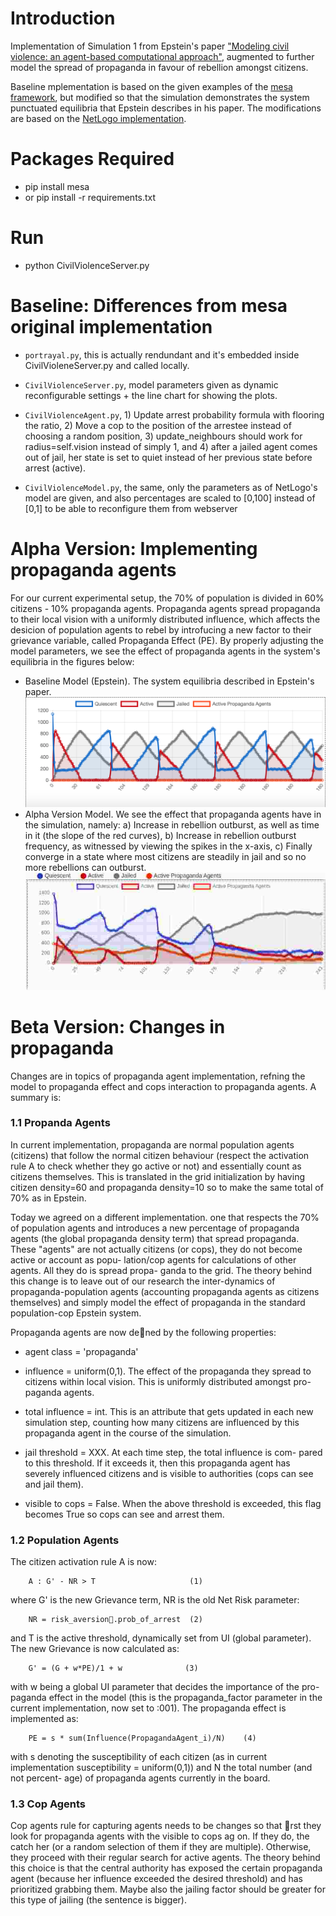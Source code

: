# Introduction
Implementation of Simulation 1 from Epstein's paper ["Modeling civil violence: an agent-based computational approach"](https://www.semanticscholar.org/paper/Modeling-civil-violence%3A-an-agent-based-approach.-Epstein/012d71badb72df66a59c306dc597b4c96d783083), augmented to further model the spread of propaganda in favour of rebellion amongst citizens. 

Baseline mplementation is based on the given examples of the [mesa framework](https://github.com/projectmesa/mesa/tree/master/examples/epstein_civil_violence), but modified so that the simulation demonstrates the system punctuated equilibria that Epstein describes in his paper. The modifications are based on the [NetLogo implementation](https://ccl.northwestern.edu/netlogo/models/Rebellion).


# Packages Required
- pip install mesa
- or pip install -r requirements.txt

# Run
- python CivilViolenceServer.py

# Baseline: Differences from mesa original implementation

- ``portrayal.py``, this is actually rendundant and it's embedded inside CivilVioleneServer.py and called locally.

- ``CivilViolenceServer.py``, model parameters given as dynamic reconfigurable settings + the line chart for showing the plots.

- ``CivilViolenceAgent.py``, 1) Update arrest probability formula with flooring the ratio, 2) Move a cop to the position of the arrestee instead of choosing a random position, 3) update_neighbours should work for radius=self.vision instead of simply 1, and 4) after a jailed agent comes out of jail, her state is set to quiet instead of her previous state before arrest (active).
        
 - ``CivilViolenceModel.py``, the same, only the parameters as of NetLogo's model are given, and also percentages are scaled to [0,100] instead of [0,1]
  to be able to reconfigure them from webserver

# Alpha Version: Implementing propaganda agents
For our current experimental setup, the 70% of population is divided in 60% citizens - 10% propaganda agents. Propaganda agents spread propaganda to their local vision with a uniformly distributed influence, which affects the desicion of population agents to rebel by introfucing a new factor to their grievance variable, called Propaganda Effect (PE). By properly adjusting the model parameters, we see the effect of propaganda agents in the system's equilibria in the figures below: 
- Baseline Model (Epstein). The system equilibria described in Epstein's paper.
    ![Screenshot](https://github.com/fabero/Civil-Violence-Modelling-A05/blob/master/figures/Baseline.png)
- Alpha Version Model. We see the effect that propaganda agents have in the simulation, namely: a) Increase in rebellion outburst, as well as time in it (the slope of the red curves), b) Increase in rebellion outburst frequency, as witnessed by viewing the spikes in the x-axis, c) Finally converge in a state where most citizens are steadily in jail and so no more rebellions can outburst.
    ![Screenshot](https://github.com/fabero/Civil-Violence-Modelling-A05/blob/giorgos/figures/Selection_004.jpg)

# Beta Version: Changes in propaganda
Changes are in topics of propaganda agent implementation,
refning the model to propaganda effect and cops interaction to propaganda
agents. A summary is:

### 1.1 Propanda Agents
In current implementation, propaganda are normal population agents (citizens)
that follow the normal citizen behaviour (respect the activation rule A to check
whether they go active or not) and essentially count as citizens themselves.
This is translated in the grid initialization by having citizen density=60 and
propaganda density=10 so to make the same total of 70% as in Epstein.

Today we agreed on a different implementation. one that respects the 70% of
population agents and introduces a new percentage of propaganda agents (the
global propaganda density term) that spread propaganda. These "agents" are
not actually citizens (or cops), they do not become active or account as popu-
lation/cop agents for calculations of other agents. All they do is spread propa-
ganda to the grid. The theory behind this change is to leave out of our research
the inter-dynamics of propaganda-population agents (accounting propaganda
agents as citizens themselves) and simply model the effect of propaganda in the
standard population-cop Epstein system.

Propaganda agents are now dened by the following properties:
- agent class = 'propaganda'
- influence = uniform(0,1). The effect of the propaganda they spread
to citizens within local vision. This is uniformly distributed amongst pro-
paganda agents.
- total influence = int. This is an attribute that gets updated in each
new simulation step, counting how many citizens are influenced by this propaganda agent in the course of the simulation.

- jail threshold = XXX. At each time step, the total influence is com-
pared to this threshold. If it exceeds it, then this propaganda agent has
severely influenced citizens and is visible to authorities (cops can see and
jail them).
- visible to cops = False. When the above threshold is exceeded, this flag becomes True so cops can see and arrest them.


### 1.2 Population Agents
The citizen activation rule A is now:
        
        A : G' - NR > T                     (1)
where G' is the new Grievance term, NR is the old Net Risk parameter:
        
        NR = risk_aversion.prob_of_arrest  (2)
        
and T is the active threshold, dynamically set from UI (global parameter). The
new Grievance is now calculated as:
    
        G' = (G + w*PE)/1 + w              (3)
with w being a global UI parameter that decides the importance of the pro-
paganda effect in the model (this is the propaganda_factor parameter in the
current implementation, now set to :001). The propaganda effect is implemented
as:

        PE = s * sum(Influence(PropagandaAgent_i)/N)    (4)
with s denoting the susceptibility of each citizen (as in current implementation
susceptibility = uniform(0,1)) and N the total number (and not percent-
age) of propaganda agents currently in the board.


### 1.3 Cop Agents
Cop agents rule for capturing agents needs to be changes so that rst they
look for propaganda agents with the visible to cops 
ag on. If they do, the catch her (or a random selection of them if they are multiple). Otherwise,
they proceed with their regular search for active agents. The theory behind
this choice is that the central authority has exposed the certain propaganda
agent (because her influence exceeded the desired threshold) and has prioritized
grabbing them. Maybe also the jailing factor should be greater for this type of
jailing (the sentence is bigger).